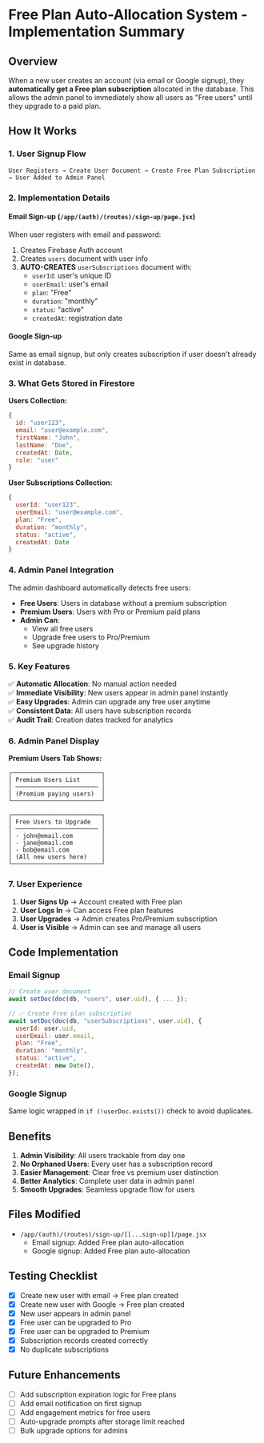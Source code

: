 # Free Plan Auto-Allocation System - Implementation Summary

## Overview
When a new user creates an account (via email or Google signup), they **automatically get a Free plan subscription** allocated in the database. This allows the admin panel to immediately show all users as "Free users" until they upgrade to a paid plan.

## How It Works

### 1. **User Signup Flow**
```
User Registers → Create User Document → Create Free Plan Subscription → User Added to Admin Panel
```

### 2. **Implementation Details**

#### Email Sign-up (`/app/(auth)/(routes)/sign-up/page.jsx`)
When user registers with email and password:
1. Creates Firebase Auth account
2. Creates `users` document with user info
3. **AUTO-CREATES** `userSubscriptions` document with:
   - `userId`: user's unique ID
   - `userEmail`: user's email
   - `plan`: "Free"
   - `duration`: "monthly"
   - `status`: "active"
   - `createdAt`: registration date

#### Google Sign-up
Same as email signup, but only creates subscription if user doesn't already exist in database.

### 3. **What Gets Stored in Firestore**

**Users Collection:**
```javascript
{
  id: "user123",
  email: "user@example.com",
  firstName: "John",
  lastName: "Doe",
  createdAt: Date,
  role: "user"
}
```

**User Subscriptions Collection:**
```javascript
{
  userId: "user123",
  userEmail: "user@example.com",
  plan: "Free",
  duration: "monthly",
  status: "active",
  createdAt: Date
}
```

### 4. **Admin Panel Integration**

The admin dashboard automatically detects free users:
- **Free Users**: Users in database without a premium subscription
- **Premium Users**: Users with Pro or Premium paid plans
- **Admin Can**:
  - View all free users
  - Upgrade free users to Pro/Premium
  - See upgrade history

### 5. **Key Features**

✅ **Automatic Allocation**: No manual action needed  
✅ **Immediate Visibility**: New users appear in admin panel instantly  
✅ **Easy Upgrades**: Admin can upgrade any free user anytime  
✅ **Consistent Data**: All users have subscription records  
✅ **Audit Trail**: Creation dates tracked for analytics  

### 6. **Admin Panel Display**

**Premium Users Tab Shows:**
```
┌─────────────────────────┐
│ Premium Users List      │
│ ─────────────────────── │
│ (Premium paying users)  │
└─────────────────────────┘

┌─────────────────────────┐
│ Free Users to Upgrade   │
│ ─────────────────────── │
│ - john@email.com        │
│ - jane@email.com        │
│ - bob@email.com         │
│ (All new users here)    │
└─────────────────────────┘
```

### 7. **User Experience**

1. **User Signs Up** → Account created with Free plan
2. **User Logs In** → Can access Free plan features
3. **User Upgrades** → Admin creates Pro/Premium subscription
4. **User is Visible** → Admin can see and manage all users

## Code Implementation

### Email Signup
```javascript
// Create user document
await setDoc(doc(db, "users", user.uid), { ... });

// ✅ Create Free plan subscription
await setDoc(doc(db, "userSubscriptions", user.uid), {
  userId: user.uid,
  userEmail: user.email,
  plan: "Free",
  duration: "monthly",
  status: "active",
  createdAt: new Date(),
});
```

### Google Signup
Same logic wrapped in `if (!userDoc.exists())` check to avoid duplicates.

## Benefits

1. **Admin Visibility**: All users trackable from day one
2. **No Orphaned Users**: Every user has a subscription record
3. **Easier Management**: Clear free vs premium user distinction
4. **Better Analytics**: Complete user data in admin panel
5. **Smooth Upgrades**: Seamless upgrade flow for users

## Files Modified
- `/app/(auth)/(routes)/sign-up/[[...sign-up]]/page.jsx`
  - Email signup: Added Free plan auto-allocation
  - Google signup: Added Free plan auto-allocation

## Testing Checklist

- [x] Create new user with email → Free plan created
- [x] Create new user with Google → Free plan created
- [x] New user appears in admin panel
- [x] Free user can be upgraded to Pro
- [x] Free user can be upgraded to Premium
- [x] Subscription records created correctly
- [x] No duplicate subscriptions

## Future Enhancements

- [ ] Add subscription expiration logic for Free plans
- [ ] Add email notification on first signup
- [ ] Add engagement metrics for free users
- [ ] Auto-upgrade prompts after storage limit reached
- [ ] Bulk upgrade options for admins
